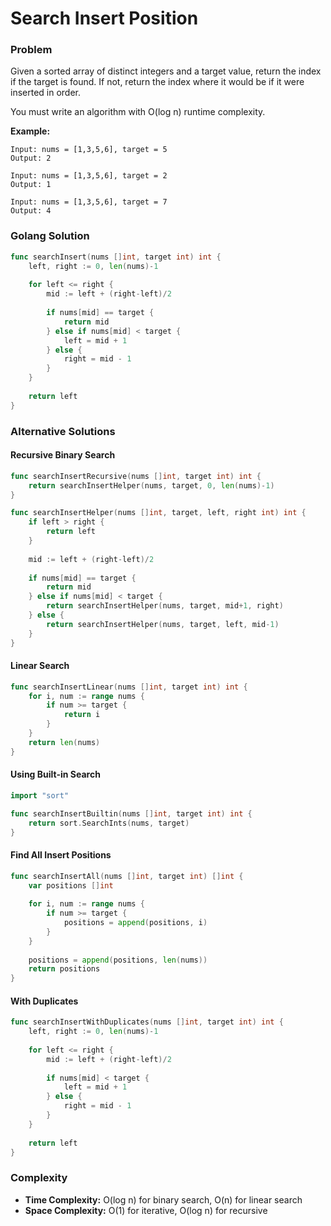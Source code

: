 # Search Insert Position

### Problem
Given a sorted array of distinct integers and a target value, return the index if the target is found. If not, return the index where it would be if it were inserted in order.

You must write an algorithm with O(log n) runtime complexity.

**Example:**
```
Input: nums = [1,3,5,6], target = 5
Output: 2

Input: nums = [1,3,5,6], target = 2
Output: 1

Input: nums = [1,3,5,6], target = 7
Output: 4
```

### Golang Solution

```go
func searchInsert(nums []int, target int) int {
    left, right := 0, len(nums)-1
    
    for left <= right {
        mid := left + (right-left)/2
        
        if nums[mid] == target {
            return mid
        } else if nums[mid] < target {
            left = mid + 1
        } else {
            right = mid - 1
        }
    }
    
    return left
}
```

### Alternative Solutions

#### **Recursive Binary Search**
```go
func searchInsertRecursive(nums []int, target int) int {
    return searchInsertHelper(nums, target, 0, len(nums)-1)
}

func searchInsertHelper(nums []int, target, left, right int) int {
    if left > right {
        return left
    }
    
    mid := left + (right-left)/2
    
    if nums[mid] == target {
        return mid
    } else if nums[mid] < target {
        return searchInsertHelper(nums, target, mid+1, right)
    } else {
        return searchInsertHelper(nums, target, left, mid-1)
    }
}
```

#### **Linear Search**
```go
func searchInsertLinear(nums []int, target int) int {
    for i, num := range nums {
        if num >= target {
            return i
        }
    }
    return len(nums)
}
```

#### **Using Built-in Search**
```go
import "sort"

func searchInsertBuiltin(nums []int, target int) int {
    return sort.SearchInts(nums, target)
}
```

#### **Find All Insert Positions**
```go
func searchInsertAll(nums []int, target int) []int {
    var positions []int
    
    for i, num := range nums {
        if num >= target {
            positions = append(positions, i)
        }
    }
    
    positions = append(positions, len(nums))
    return positions
}
```

#### **With Duplicates**
```go
func searchInsertWithDuplicates(nums []int, target int) int {
    left, right := 0, len(nums)-1
    
    for left <= right {
        mid := left + (right-left)/2
        
        if nums[mid] < target {
            left = mid + 1
        } else {
            right = mid - 1
        }
    }
    
    return left
}
```

### Complexity
- **Time Complexity:** O(log n) for binary search, O(n) for linear search
- **Space Complexity:** O(1) for iterative, O(log n) for recursive